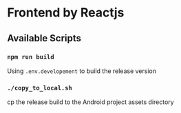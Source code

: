# Frontend by Reactjs

## Available Scripts

### `npm run build`
Using `.env.developement` to build the release version

### `./copy_to_local.sh`
cp the release build to the Android project assets directory 